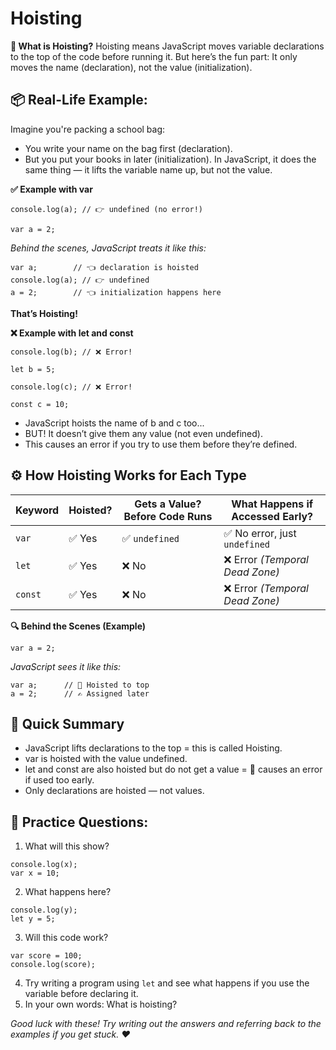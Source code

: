 # Hoisting


**🎩 What is Hoisting?**
Hoisting means JavaScript moves variable declarations to the top of the code before running it.
But here’s the fun part:
It only moves the name (declaration), not the value (initialization).

## 📦 Real-Life Example:
Imagine you're packing a school bag:
- You write your name on the bag first (declaration).
- But you put your books in later (initialization).
In JavaScript, it does the same thing — it lifts the variable name up, but not the value.

**✅ Example with var**
```
console.log(a); // 👉 undefined (no error!)

var a = 2;
```
*Behind the scenes, JavaScript treats it like this:*
```
var a;        // 👈 declaration is hoisted
console.log(a); // 👉 undefined
a = 2;        // 👈 initialization happens here
```
**That’s Hoisting!**


**❌ Example with let and const**
```
console.log(b); // ❌ Error!

let b = 5;
```
```
console.log(c); // ❌ Error!

const c = 10;
```
- JavaScript hoists the name of b and c too...
- BUT! It doesn’t give them any value (not even undefined).
- This causes an error if you try to use them before they’re defined.


## ⚙️ How Hoisting Works for Each Type

| Keyword | Hoisted? | Gets a Value? Before Code Runs | What Happens if Accessed Early?            |
|---------|----------|--------------------------------|---------------------------------------------|
| `var`   | ✅ Yes   | ✅ `undefined`                 | ✅ No error, just `undefined`               |
| `let`   | ✅ Yes   | ❌ No                         | ❌ Error *(Temporal Dead Zone)*            |
| `const` | ✅ Yes   | ❌ No                         | ❌ Error *(Temporal Dead Zone)*            |


**🔍 Behind the Scenes (Example)**
```
var a = 2;
```
*JavaScript sees it like this:*
```
var a;      // 🛫 Hoisted to top
a = 2;      // ✍️ Assigned later
```


## 🧠 Quick Summary
- JavaScript lifts declarations to the top = this is called Hoisting.
- var is hoisted with the value undefined.
- let and const are also hoisted but do not get a value = 🧨 causes an error if used too early.
- Only declarations are hoisted — not values.


## 📝 Practice Questions:
1. What will this show?
```
console.log(x);
var x = 10;
```
2. What happens here?
```
console.log(y);
let y = 5;
```
3. Will this code work?
```
var score = 100;
console.log(score);
```
4. Try writing a program using `let` and see what happens if you use the variable before declaring it.
5. In your own words: What is hoisting?


*Good luck with these! Try writing out the answers and referring back to the examples if you get stuck.  ♥*
